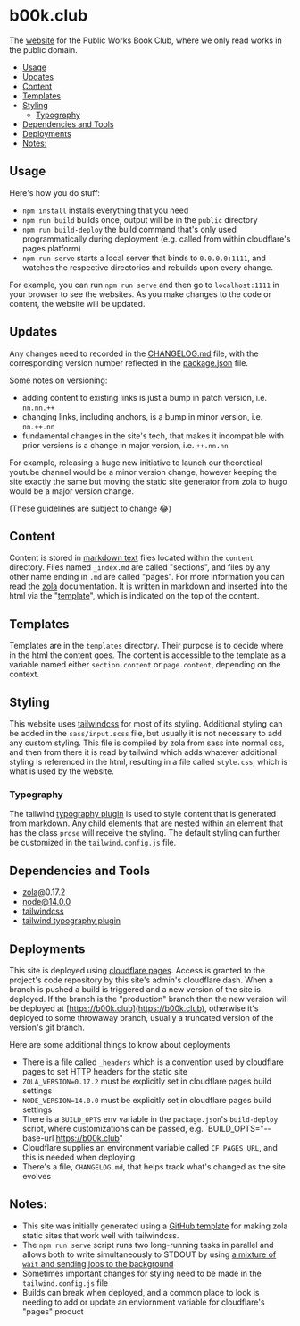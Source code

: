 # b00k.club

The [website](https://b00k.club) for the Public Works Book Club, where we only read works in the public domain.

<!-- TOC depthfrom:2 updateonsave:true -->

- [Usage](#usage)
- [Updates](#updates)
- [Content](#content)
- [Templates](#templates)
- [Styling](#styling)
  - [Typography](#typography)
- [Dependencies and Tools](#dependencies-and-tools)
- [Deployments](#deployments)
- [Notes:](#notes)

<!-- /TOC -->

## Usage
Here's how you do stuff:

- `npm install`   installs everything that you need
- `npm run build` builds once, output will be in the `public` directory
- `npm run build-deploy` the build command that's only used programmatically during deployment (e.g. called from within cloudflare's pages platform)
- `npm run serve` starts a local server that binds to `0.0.0.0:1111`, and watches the respective directories and rebuilds upon every change.

For example, you can run `npm run serve` and then go to `localhost:1111` in your browser to see the websites. As you make changes to the code or content, the website will be updated.

## Updates

Any changes need to recorded in the [CHANGELOG.md](CHANGELOG.md) file, with the corresponding version number reflected in the [package.json](package.json) file.

Some notes on versioning:

* adding content to existing links is just a bump in patch version, i.e. `nn.nn.++`
* changing links, including anchors, is a bump in minor version, i.e. `nn.++.nn`
* fundamental changes in the site's tech, that makes it incompatible with prior versions is a change in major version, i.e. `++.nn.nn`

For example, releasing a huge new initiative to launch our theoretical youtube channel would be a minor version change, however keeping the site exactly the same but moving the static site generator from zola to hugo would be a major version change.

(These guidelines are subject to change 😂)

## Content

Content is stored in [markdown text](https://commonmark.org/help/) files located within the `content` directory. Files named `_index.md` are called "sections", and files by any other name ending in `.md` are called "pages". For more information you can read the [zola](https://getzola.com) documentation. It is written in markdown and inserted into the html via the "[template](#templates)", which is indicated on the top of the content.

## Templates

Templates are in the `templates` directory. Their purpose is to decide where in the html the content goes. The content is accessible to the template as a variable named either `section.content` or `page.content`, depending on the context.

## Styling

This website uses [tailwindcss](https://tailwindcss.com/) for most of its styling. Additional styling can be added in the `sass/input.scss` file, but usually it is not necessary to add any custom styling. This file is compiled by zola from sass into normal css, and then from there it is read by tailwind which adds whatever additional styling is referenced in the html, resulting in a file called `style.css`, which is what is used by the website.

### Typography

The tailwind [typography plugin](https://tailwindcss.com/docs/typography-plugin) is used to style content that is generated from markdown. Any child elements that are nested within an element that has the class `prose` will receive the styling. The default styling can further be customized in the `tailwind.config.js` file.

## Dependencies and Tools

* [zola](https://getzola.com)@0.17.2
* node@14.0.0
* [tailwindcss](https://tailwindcss.com/)
* [tailwind typography plugin](https://tailwindcss.com/docs/typography-plugin)

## Deployments

This site is deployed using [cloudflare pages](https://pages.cloudflare.com). Access is granted to the project's code repository by this site's admin's cloudflare dash. When a branch is pushed a build is triggered and a new version of the site is deployed. If the branch is the "production" branch then the new version will be deployed at [https://b00k.club](https://b00k.club), otherwise it's deployed to some throwaway branch, usually a truncated version of the version's git branch.

Here are some additional things to know about deployments

* There is a file called `_headers` which is a convention used by cloudflare pages to set HTTP headers for the static site
* `ZOLA_VERSION=0.17.2` must be explicitly set in cloudflare pages build settings
* `NODE_VERSION=14.0.0` must be explicitly set in cloudflare pages build settings
* There is a `BUILD_OPTS` env variable in the `package.json`'s `build-deploy` script, where customizations can be passed, e.g. `BUILD_OPTS="--base-url https://b00k.club"
* Cloudflare supplies an environment variable called `CF_PAGES_URL`, and this is needed when deploying
* There's a file, `CHANGELOG.md`, that helps track what's changed as the site evolves

## Notes:

* This site was initially generated using a [GitHub template](https://github.com/asimpletune/zola-tailwindcss) for making zola static sites that work well with tailwindcss.
* The `npm run serve` script runs two long-running tasks in parallel and allows both to write simultaneously to STDOUT by using [a mixture of `wait` and sending jobs to the background](https://www.cyberciti.biz/faq/how-to-run-command-or-code-in-parallel-in-bash-shell-under-linux-or-unix/)
* Sometimes important changes for styling need to be made in the `tailwind.config.js` file
* Builds can break when deployed, and a common place to look is needing to add or update an enviornment variable for cloudflare's "pages" product